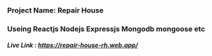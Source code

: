### Project Name: Repair House

### Useing Reactjs Nodejs Expressjs Mongodb mongoose etc

##### Live Link : https://repair-house-rh.web.app/
